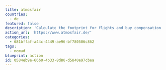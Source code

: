 ```yaml
---
title: atmosfair
countries:
  - de
featured: false
description: 'Calculate the footprint for flights and buy compensation or donate to offset any number of carbon emissions. Tax-deductible in Germany.'
action_url: 'https://www.atmosfair.de/'
categories:
  - 681bffaf-a44c-4449-ae96-bf780506c862
tags:
  - nomad
blueprint: action
id: 0504eb9e-66b0-4b33-8d80-d5840e97cbea
---
```

